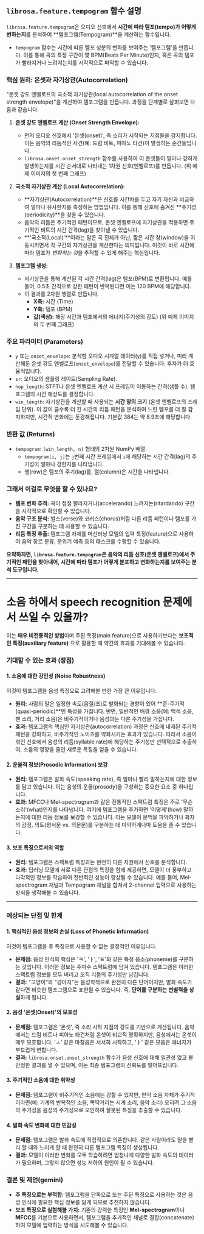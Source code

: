 ## `librosa.feature.tempogram` 함수 설명

`librosa.feature.tempogram`은 오디오 신호에서 **시간에 따라 템포(tempo)가 어떻게 변하는지**를 분석하여 **템포그램(Tempogram)**을 계산하는 함수입니다.

* `tempogram` 함수는 시간에 따른 템포 성분의 변화를 보여주는 '템포그램'을 만듭니다. 이를 통해 곡의 특정 구간이 몇 BPM(Beats Per Minute)인지, 혹은 곡의 템포가 빨라지거나 느려지는지를 시각적으로 파악할 수 있습니다.

### 핵심 원리: 온셋과 자기상관(Autocorrelation)

"온셋 강도 엔벨로프의 국소적 자기상관(local autocorrelation of the onset strength envelope)"을 계산하여 템포그램을 만듭니다. 과정을 단계별로 살펴보면 다음과 같습니다.

1.  **온셋 강도 엔벨로프 계산 (Onset Strength Envelope):**
    *   먼저 오디오 신호에서 '온셋(onset)', 즉 소리가 시작되는 지점들을 감지합니다. 이는 음악의 리듬적인 사건(예: 드럼 비트, 피아노 타건)이 발생하는 순간들입니다.
    *   `librosa.onset.onset_strength` 함수를 사용하여 이 온셋들이 얼마나 강하게 발생하는지를 시간 순서대로 나타내는 1차원 신호(엔벨로프)를 만듭니다. (위 예제 이미지의 첫 번째 그래프)

2.  **국소적 자기상관 계산 (Local Autocorrelation):**
    *   **자기상관(Autocorrelation)**은 신호를 시간차를 두고 자기 자신과 비교하여 얼마나 유사한지를 측정하는 방법입니다. 이를 통해 신호에 숨겨진 **주기성(periodicity)**을 찾을 수 있습니다.
    *   음악의 리듬은 주기적인 패턴이므로, 온셋 엔벨로프에 자기상관을 적용하면 주기적인 비트의 시간 간격(lag)을 찾아낼 수 있습니다.
    *   **'국소적(Local)'**이라는 말은 곡 전체가 아닌, 짧은 시간 창(window)을 이동시키면서 각 구간의 자기상관을 계산한다는 의미입니다. 이것이 바로 시간에 따라 템포가 *변화하는 것*을 추적할 수 있게 해주는 핵심입니다.

3.  **템포그램 생성:**
    *   자기상관을 통해 계산된 각 시간 간격(lag)은 템포(BPM)로 변환됩니다. 예를 들어, 0.5초 간격으로 강한 패턴이 반복된다면 이는 120 BPM에 해당합니다.
    *   이 결과를 2차원 행렬로 만듭니다.
        *   **X축:** 시간 (Time)
        *   **Y축:** 템포 (BPM)
        *   **값(색상):** 해당 시간과 템포에서의 에너지(주기성의 강도) (위 예제 이미지의 두 번째 그래프)

### 주요 파라미터 (Parameters)

*   `y` 또는 `onset_envelope`: 분석할 오디오 시계열 데이터(`y`)를 직접 넣거나, 미리 계산해둔 온셋 강도 엔벨로프(`onset_envelope`)를 전달할 수 있습니다. 후자가 더 효율적입니다.
*   `sr`: 오디오의 샘플링 레이트(Sampling Rate).
*   `hop_length`: STFT나 온셋 엔벨로프 계산 시 프레임이 이동하는 간격(샘플 수). 템포그램의 시간 해상도를 결정합니다.
*   `win_length`: 자기상관을 계산할 때 사용되는 **시간 창의 크기** (온셋 엔벨로프의 프레임 단위). 이 값이 클수록 더 긴 시간의 리듬 패턴을 분석하여 느린 템포를 더 잘 감지하지만, 시간적 변화에는 둔감해집니다. 기본값 384는 약 8.9초에 해당합니다.

### 반환 값 (Returns)

*   `tempogram`: `(win_length, n)` 형태의 2차원 NumPy 배열.
    *   `tempogram[i, j]`는 `j`번째 시간 프레임에서 `i`에 해당하는 시간 간격(lag)의 주기성이 얼마나 강한지를 나타냅니다.
    *   행(row)은 템포의 주기(lag)를, 열(column)은 시간을 나타냅니다.

### 그래서 이걸로 무엇을 할 수 있나요?

*   **템포 변화 추적:** 곡이 점점 빨라지거나(accelerando) 느려지는(ritardando) 구간을 시각적으로 확인할 수 있습니다.
*   **음악 구조 분석:** 벌스(verse)와 코러스(chorus)처럼 다른 리듬 패턴이나 템포를 가진 구간을 구분하는 데 사용할 수 있습니다.
*   **리듬 특징 추출:** 템포그램 자체를 머신러닝 모델의 입력 특징(feature)으로 사용하여 음악 장르 분류, 분위기 예측 등의 태스크를 수행할 수 있습니다.

**요약하자면, `librosa.feature.tempogram`은 음악의 리듬 신호(온셋 엔벨로프)에서 주기적인 패턴을 찾아내어, 시간에 따라 템포가 어떻게 분포하고 변화하는지를 보여주는 분석 도구입니다.**

---

# 소음 하에서 speech recognition 문제에서 쓰일 수 있을까?

이는 **매우 비전통적인 방법**이며 주된 특징(main feature)으로 사용하기보다는 **보조적인 특징(auxiliary feature)** 으로 활용할 때 약간의 효과를 기대해볼 수 있습니다.

### 기대할 수 있는 효과 (장점)

#### 1. 소음에 대한 강인성 (Noise Robustness)
이것이 템포그램을 음성 특징으로 고려해볼 만한 가장 큰 이유입니다.
*   **원리:** 사람의 말은 일정한 속도(음절/초)로 발화되는 경향이 있어 **준-주기적(quasi-periodic)**인 특성을 가집니다. 반면, 일반적인 배경 소음(예: 백색 소음, 팬 소리, 거리 소음)은 비주기적이거나 음성과는 다른 주기성을 가집니다.
*   **효과:** 템포그램의 핵심인 자기상관(autocorrelation) 과정은 신호에 내재된 주기적 패턴을 강화하고, 비주기적인 노이즈를 약화시키는 효과가 있습니다. 따라서 소음이 섞인 신호에서 음성의 리듬(syllable rate)에 해당하는 주기성만 선택적으로 추출하여, 소음의 영향을 줄인 새로운 특징을 얻을 수 있습니다.

#### 2. 운율적 정보(Prosodic Information) 보강
*   **원리:** 템포그램은 발화 속도(speaking rate), 즉 얼마나 빨리 말하는지에 대한 정보를 담고 있습니다. 이는 음성의 운율(prosody)을 구성하는 중요한 요소 중 하나입니다.
*   **효과:** MFCC나 Mel-spectrogram과 같은 전통적인 스펙트럼 특징은 주로 '무슨 소리'(what)인지를 나타냅니다. 여기에 템포그램을 추가하면 '어떻게'(how) 말하는지에 대한 리듬 정보를 보강할 수 있습니다. 이는 모델이 문맥을 파악하거나 화자의 감정, 의도(평서문 vs. 의문문)를 구분하는 데 미약하게나마 도움을 줄 수 있습니다.

#### 3. 보조 특징으로서의 역할
*   **원리:** 템포그램은 스펙트럼 특징과는 완전히 다른 차원에서 신호를 분석합니다.
*   **효과:** 딥러닝 모델에 서로 다른 관점의 특징을 함께 제공하면, 모델이 더 풍부하고 다각적인 정보를 학습하여 전반적인 성능이 향상될 수 있습니다. 예를 들어, Mel-spectrogram 채널과 Tempogram 채널을 합쳐서 2-channel 입력으로 사용하는 방식을 생각해볼 수 있습니다.

---

### 예상되는 단점 및 한계

#### 1. 핵심적인 음성 정보의 손실 (Loss of Phonetic Information)
이것이 템포그램을 주 특징으로 사용할 수 없는 결정적인 이유입니다.
*   **문제점:** 음성 인식의 핵심은 'ㅋ', 'ㅏ', 'ㅌ'와 같은 특정 음소(phoneme)를 구분하는 것입니다. 이러한 정보는 주파수 스펙트럼에 담겨 있습니다. 템포그램은 이러한 스펙트럼 정보를 모두 버리고 오직 리듬의 주기성만 남깁니다.
*   **결과:** "고양이"와 "강아지"는 음성학적으로 완전히 다른 단어이지만, 발화 속도가 같다면 비슷한 템포그램으로 표현될 수 있습니다. 즉, **단어를 구분하는 변별력을 상실**하게 됩니다.

#### 2. 음성 '온셋(Onset)'의 모호성
*   **문제점:** 템포그램은 '온셋', 즉 소리 시작 지점의 강도를 기반으로 계산됩니다. 음악에서는 드럼 비트나 피아노 타건처럼 온셋이 비교적 명확하지만, 음성에서는 온셋이 매우 모호합니다. 'ㅅ' 같은 마찰음은 서서히 시작하고, 'ㅏ' 같은 모음은 에너지가 부드럽게 변합니다.
*   **결과:** `librosa.onset.onset_strength` 함수가 음성 신호에 대해 일관성 없고 불안정한 결과를 낼 수 있으며, 이는 최종 템포그램의 신뢰도를 떨어뜨립니다.

#### 3. 주기적인 소음에 대한 취약성
*   **문제점:** 템포그램이 비주기적인 소음에는 강할 수 있지만, 만약 소음 자체가 주기적이라면(예: 기계의 반복적인 소음, 똑딱거리는 시계 소리, 음악 소리) 오히려 그 소음의 주기성을 음성의 주기성으로 오인하여 잘못된 특징을 추출할 수 있습니다.

#### 4. 발화 속도 변화에 대한 민감성
*   **문제점:** 템포그램은 발화 속도에 직접적으로 의존합니다. 같은 사람이라도 말을 빨리 할 때와 느리게 할 때 완전히 다른 템포그램 특징이 생성됩니다.
*   **결과:** 모델이 이러한 변화를 모두 학습하려면 엄청나게 다양한 발화 속도의 데이터가 필요하며, 그렇지 않으면 성능 저하의 원인이 될 수 있습니다.

### 결론 및 제언(gemini)

*   **주 특징으로는 부적합:** 템포그램을 단독으로 또는 주된 특징으로 사용하는 것은 음성 인식에 필요한 핵심 정보를 잃게 되므로 추천하지 않습니다.
*   **보조 특징으로 실험해볼 가치:** 기존의 강력한 특징인 **Mel-spectrogram**이나 **MFCC**를 기본으로 사용하면서, 템포그램을 추가적인 채널로 결합(concatenate)하여 모델에 입력하는 방식을 시도해볼 수 있습니다.
